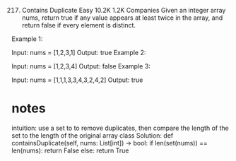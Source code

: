 217. Contains Duplicate
Easy
10.2K
1.2K
Companies
Given an integer array nums, return true if any value appears at least twice in the array, and return false if every element is distinct.



Example 1:

Input: nums = [1,2,3,1]
Output: true
Example 2:

Input: nums = [1,2,3,4]
Output: false
Example 3:

Input: nums = [1,1,1,3,3,4,3,2,4,2]
Output: true

# notes
intuition: use a set to to remove duplicates, then compare the length of the set to the length of the original array
class Solution:
    def containsDuplicate(self, nums: List[int]) -> bool:
        if len(set(nums)) == len(nums):
            return False
        else:
            return True
